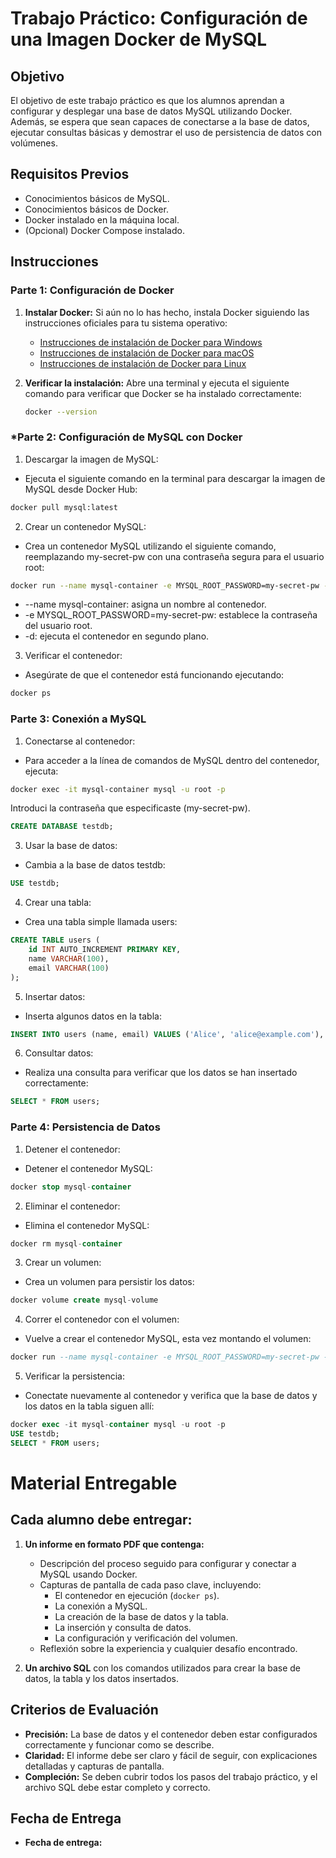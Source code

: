 # **Trabajo Práctico: Configuración de una Imagen Docker de MySQL**

## **Objetivo**
El objetivo de este trabajo práctico es que los alumnos aprendan a configurar y desplegar una base de datos MySQL utilizando Docker. Además, se espera que sean capaces de conectarse a la base de datos, ejecutar consultas básicas y demostrar el uso de persistencia de datos con volúmenes.

## **Requisitos Previos**
- Conocimientos básicos de MySQL.
- Conocimientos básicos de Docker.
- Docker instalado en la máquina local.
- (Opcional) Docker Compose instalado.

## **Instrucciones**

### **Parte 1: Configuración de Docker**

1. **Instalar Docker:**
   Si aún no lo has hecho, instala Docker siguiendo las instrucciones oficiales para tu sistema operativo:
   - [Instrucciones de instalación de Docker para Windows](https://docs.docker.com/desktop/install/windows-install/)
   - [Instrucciones de instalación de Docker para macOS](https://docs.docker.com/desktop/install/mac-install/)
   - [Instrucciones de instalación de Docker para Linux](https://docs.docker.com/engine/install/)

2. **Verificar la instalación:**
   Abre una terminal y ejecuta el siguiente comando para verificar que Docker se ha instalado correctamente:
   ```sh
   docker --version
   ```
### ***Parte 2: Configuración de MySQL con Docker**
1. Descargar la imagen de MySQL:
- Ejecuta el siguiente comando en la terminal para descargar la imagen de MySQL desde Docker Hub:
```sh
docker pull mysql:latest
```
2. Crear un contenedor MySQL:
- Crea un contenedor MySQL utilizando el siguiente comando, reemplazando my-secret-pw con una contraseña segura para el usuario root:
```sh
docker run --name mysql-container -e MYSQL_ROOT_PASSWORD=my-secret-pw -d mysql:latest
```
- --name mysql-container: asigna un nombre al contenedor.
- -e MYSQL_ROOT_PASSWORD=my-secret-pw: establece la contraseña del usuario root.
- -d: ejecuta el contenedor en segundo plano.
3. Verificar el contenedor:
- Asegúrate de que el contenedor está funcionando ejecutando:
```sh
docker ps
```
### **Parte 3: Conexión a MySQL**
1. Conectarse al contenedor:
- Para acceder a la línea de comandos de MySQL dentro del contenedor, ejecuta:
```sh
docker exec -it mysql-container mysql -u root -p
```
Introduci la contraseña que especificaste (my-secret-pw).
```sql
CREATE DATABASE testdb;
```
3. Usar la base de datos:
- Cambia a la base de datos testdb:
```sql
USE testdb;
```
4. Crear una tabla:
- Crea una tabla simple llamada users:
```sql
CREATE TABLE users (
    id INT AUTO_INCREMENT PRIMARY KEY,
    name VARCHAR(100),
    email VARCHAR(100)
);
```
5. Insertar datos:
- Inserta algunos datos en la tabla:
```sql
INSERT INTO users (name, email) VALUES ('Alice', 'alice@example.com'), ('Bob', 'bob@example.com');
```
6. Consultar datos:
- Realiza una consulta para verificar que los datos se han insertado correctamente:
```sql
SELECT * FROM users;
```
### **Parte 4: Persistencia de Datos**
1. Detener el contenedor:
- Detener el contenedor MySQL:
```sql
docker stop mysql-container
```
2. Eliminar el contenedor:
- Elimina el contenedor MySQL:
```sql
docker rm mysql-container
```
3. Crear un volumen:
- Crea un volumen para persistir los datos:
```sql
docker volume create mysql-volume
```
4. Correr el contenedor con el volumen:
- Vuelve a crear el contenedor MySQL, esta vez montando el volumen:
```sql
docker run --name mysql-container -e MYSQL_ROOT_PASSWORD=my-secret-pw -v mysql-volume:/var/lib/mysql -d mysql:latest
```
5. Verificar la persistencia:
- Conectate nuevamente al contenedor y verifica que la base de datos y los datos en la tabla siguen allí:
```sql
docker exec -it mysql-container mysql -u root -p
USE testdb;
SELECT * FROM users;
```
# Material Entregable

## Cada alumno debe entregar:

1. **Un informe en formato PDF que contenga:**
   - Descripción del proceso seguido para configurar y conectar a MySQL usando Docker.
   - Capturas de pantalla de cada paso clave, incluyendo:
     - El contenedor en ejecución (`docker ps`).
     - La conexión a MySQL.
     - La creación de la base de datos y la tabla.
     - La inserción y consulta de datos.
     - La configuración y verificación del volumen.
   - Reflexión sobre la experiencia y cualquier desafío encontrado.

2. **Un archivo SQL** con los comandos utilizados para crear la base de datos, la tabla y los datos insertados.

## Criterios de Evaluación

- **Precisión:** La base de datos y el contenedor deben estar configurados correctamente y funcionar como se describe.
- **Claridad:** El informe debe ser claro y fácil de seguir, con explicaciones detalladas y capturas de pantalla.
- **Compleción:** Se deben cubrir todos los pasos del trabajo práctico, y el archivo SQL debe estar completo y correcto.

## Fecha de Entrega

- **Fecha de entrega:** 
